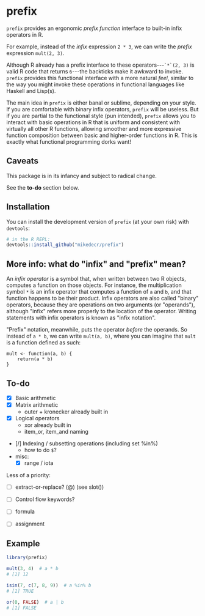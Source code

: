 
# prefix

<!-- badges: start -->
<!-- badges: end -->

`prefix` provides an ergonomic _prefix function_ interface to built-in infix operators in R.

For example, instead of the _infix_ expression `2 * 3`, we can write the _prefix_ expression `mult(2, 3)`.

Although R already has a prefix interface to these operators---<code>\`*\`(2, 3)</code> is valid R code that returns `6`---the backticks make it awkward to invoke.
`prefix` provides this functional interface with a more natural _feel_, similar to the way you might invoke these operations in functional languages like Haskell and Lisp(s).

The main idea in `prefix` is either banal or sublime, depending on your style.
If you are comfortable with binary infix operators, `prefix` will be useless.
But if you are partial to the functional style (pun intended), `prefix` allows you to interact with basic operations in R that is uniform and consistent with virtually all other R functions, allowing smoother and more expressive function composition between basic and higher-order functions in R.
This is exactly what functional programming dorks want!


## Caveats

This package is in its infancy and subject to radical change.

See the **to-do** section below.

## Installation

You can install the development version of `prefix` (at your own risk) with `devtools`:

``` r
# in the R REPL:
devtools::install_github("mikedecr/prefix")
```


## More info: what do "infix" and "prefix" mean?

An _infix operator_ is a symbol that, when written between two R objects, computes a function on those objects.
For instance, the multiplication symbol `*` is an infix operator that computes a function of `a` and `b`, and that function happens to be their product.
Infix operators are also called "binary" operators, because they are operations on two arguments (or "operands"), although "infix" refers more properly to the location of the operator.
Writing statements with infix operators is known as "infix notation".

"Prefix" notation, meanwhile, puts the operator _before_ the operands.
So instead of `a * b`, we can write `mult(a, b)`, where you can imagine that `mult` is a function defined as such:

```{r}
mult <- function(a, b) {
    return(a * b)
}
```


## To-do

- [x] Basic arithmetic
- [x] Matrix arithmetic
    - outer + kronecker already built in
- [x] Logical operators
    - xor already built in
    - item_or, item_and naming
- [/] Indexing / subsetting operations (including set %in%)
    - how to do `$`?
- misc:
    - [x] range / iota

Less of a priority:

- [ ] extract-or-replace? (@) (see slot())
- [ ] Control flow keywords?
- [ ] formula
- [ ] assignment


## Example

``` r
library(prefix)

mult(3, 4)  # a * b
# [1] 12

isin(7, c(7, 8, 9))  # a %in% b
# [1] TRUE

or(0, FALSE)  # a | b
# [1] FALSE
```

